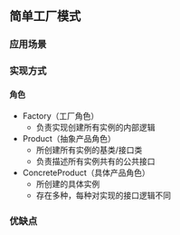 ## 简单工厂模式

### 应用场景

### 实现方式

#### 角色
* Factory（工厂角色）
    * 负责实现创建所有实例的内部逻辑
* Product（抽象产品角色）
    * 所创建所有实例的基类/接口类
    * 负责描述所有实例共有的公共接口
* ConcreteProduct（具体产品角色）
    * 所创建的具体实例
    * 存在多种，每种对实现的接口逻辑不同

### 优缺点
